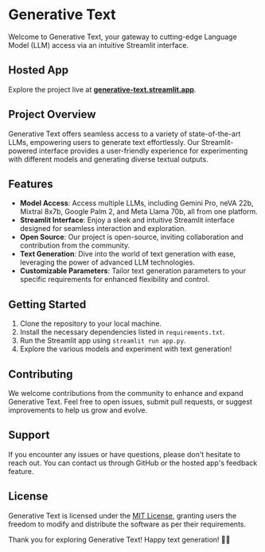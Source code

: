 # **Generative Text**

Welcome to Generative Text, your gateway to cutting-edge Language Model (LLM) access via an intuitive Streamlit interface.

## Hosted App

Explore the project live at [**generative-text.streamlit.app**](https://generative-text.streamlit.app).

## Project Overview

Generative Text offers seamless access to a variety of state-of-the-art LLMs, empowering users to generate text effortlessly. Our Streamlit-powered interface provides a user-friendly experience for experimenting with different models and generating diverse textual outputs.

## Features

- **Model Access**: Access multiple LLMs, including Gemini Pro, neVA 22b, Mixtral 8x7b, Google Palm 2, and Meta Llama 70b, all from one platform.
- **Streamlit Interface**: Enjoy a sleek and intuitive Streamlit interface designed for seamless interaction and exploration.
- **Open Source**: Our project is open-source, inviting collaboration and contribution from the community.
- **Text Generation**: Dive into the world of text generation with ease, leveraging the power of advanced LLM technologies.
- **Customizable Parameters**: Tailor text generation parameters to your specific requirements for enhanced flexibility and control.

## Getting Started

1. Clone the repository to your local machine.
2. Install the necessary dependencies listed in `requirements.txt`.
3. Run the Streamlit app using `streamlit run app.py`.
4. Explore the various models and experiment with text generation!

## Contributing

We welcome contributions from the community to enhance and expand Generative Text. Feel free to open issues, submit pull requests, or suggest improvements to help us grow and evolve.

## Support

If you encounter any issues or have questions, please don't hesitate to reach out. You can contact us through GitHub or the hosted app's feedback feature.

## License

Generative Text is licensed under the [MIT License](LICENSE), granting users the freedom to modify and distribute the software as per their requirements.

Thank you for exploring Generative Text! Happy text generation! 🚀📝

